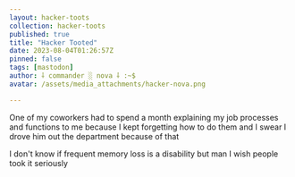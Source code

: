 ```yaml
---
layout: hacker-toots
collection: hacker-toots
published: true
title: "Hacker Tooted"
date: 2023-08-04T01:26:57Z
pinned: false
tags: [mastodon]
author: ⸸ commander ░ nova ⸸ :~$
avatar: /assets/media_attachments/hacker-nova.png

---
```


<p>One of my coworkers had to spend a month explaining my job processes and functions to me because I kept forgetting how to do them and I swear I drove him out the department because of that</p><p>I don&#39;t know if frequent memory loss is a disability but man I wish people took it seriously</p>


